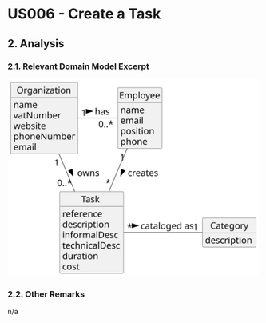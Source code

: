 # US006 - Create a Task 

## 2. Analysis

### 2.1. Relevant Domain Model Excerpt 

![Domain Model](svg/us012-domain-model.svg)

### 2.2. Other Remarks

n/a